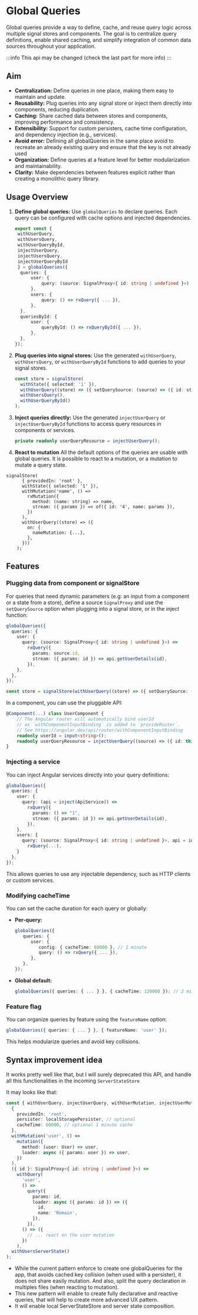 # Global Queries

Global queries provide a way to define, cache, and reuse query logic across multiple signal stores and components. The goal is to centralize query definitions, enable shared caching, and simplify integration of common data sources throughout your application.

:::info
This api may be changed (check the last part for more info)
:::

## Aim

- **Centralization:** Define queries in one place, making them easy to maintain and update.
- **Reusability:** Plug queries into any signal store or inject them directly into components, reducing duplication.
- **Caching:** Share cached data between stores and components, improving performance and consistency.
- **Extensibility:** Support for custom persisters, cache time configuration, and dependency injection (e.g., services).
- **Avoid error:** Defining all globalQueries in the same place avoid to recreate an already existing query and ensure that the key is not already used
- **Organization:** Define queries at a feature level for better modularization and maintainability.
- **Clarity:** Make dependencies between features explicit rather than creating a monolithic query library.

## Usage Overview

1. **Define global queries:**
   Use `globalQueries` to declare queries. Each query can be configured with cache options and injected dependencies.

   ```typescript
   export const {
    withUserQuery,
    withUsersQuery,
    withUserQueryById,
    injectUserQuery,
    injectUsersQuery,
    injectUserQueryById
    } = globalQueries({
   	 queries: {
   		 user: {
   			 query: (source: SignalProxy<{ id: string | undefined }>) => rxQuery({ ... }),
   		 },
   		 users: {
   			 query: () => rxQuery({ ... }),
   		 },
   	 },
   	 queriesById: {
   		 user: {
   			 queryById: () => rxQueryById({ ... }),
   		 },
   	 },
   });
   ```

2. **Plug queries into signal stores:**
   Use the generated `withUserQuery`, `withUsersQuery`, or `withUserQueryById` functions to add queries to your signal stores.

   ```typescript
   const store = signalStore(
     withState({ selected: '1' }),
     withUserQuery((store) => ({ setQuerySource: (source) => ({ id: store.selected }) })),
     withUsersQuery(),
     withUserQueryById()
   );
   ```

3. **Inject queries directly:**
   Use the generated `injectUserQuery` or `injectUserQueryById` functions to access query resources in components or services.

   ```typescript
   private readonly userQueryResource = injectUserQuery();
   ```

4. **React to mutation**
   All the default options of the queries are usable with global queries. It is possible to react to a mutation, or a mutation to mutate a query state.

```typescript{11-13}
signalStore(
      { providedIn: 'root' },
      withState({ selected: '1' }),
      withMutation('name', () =>
        rxMutation({
          method: (name: string) => name,
          stream: ({ params }) => of({ id: '4', name: params }),
        })
      ),
      withUserQuery((store) => ({
        on: {
          nameMutation: {...},
        },
      }))
    );
```

## Features

### Plugging data from component or signalStore

For queries that need dynamic parameters (e.g: an input from a component or a state from a store), define a source `SignalProxy` and use the `setQuerySource` option when plugging into a signal store, or in the inject function:

```typescript
globalQueries({
  queries: {
    user: {
      query: (source: SignalProxy<{ id: string | undefined }>) =>
        rxQuery({
          params: source.id,
          stream: ({ params: id }) => api.getUserDetails(id),
        }),
    },
  },
});
```

```typescript
const store = signalStore(withUserQuery((store) => ({ setQuerySource: (source) => ({ id: store.selected }) })));
```

In a component, you can use the pluggable API:

```typescript
@Component(...) class UserComponent {
    // The Angular router will automatically bind userId
    // as `withComponentInputBinding` is added to `provideRouter`.
    // See https://angular.dev/api/router/withComponentInputBinding
    readonly userId = input<string>();
    readonly userQueryResource = injectUserQuery((source) => ({ id: this.userId }));
}

```

### Injecting a service

You can inject Angular services directly into your query definitions:

```typescript
globalQueries({
  queries: {
    user: {
      query: (api = inject(ApiService)) =>
        rxQuery({
          params: () => "1",
          stream: ({ params: id }) => api.getUserDetails(id),
        }),
    },
    users: {
      query: (source: SignalProxy<{ id: string | undefined }>, api = inject(ApiService)) =>
        rxQuery(...),
    }
  },
});
```

This allows queries to use any injectable dependency, such as HTTP clients or custom services.

### Modifying cacheTime

You can set the cache duration for each query or globally:

- **Per-query:**
  ```typescript
  globalQueries({
     queries: {
        user: {
           config: { cacheTime: 60000 }, // 1 minute
           query: () => rxQuery({ ... }),
        },
     },
  });
  ```
- **Global default:**
  ```typescript
  globalQueries({ queries: { ... } }, { cacheTime: 120000 }); // 2 minutes
  ```

### Feature flag

You can organize queries by feature using the `featureName` option:

```typescript
globalQueries({ queries: { ... } }, { featureName: 'user' });
```

This helps modularize queries and avoid key collisions.

## Syntax improvement idea

It works pretty well like that, but I will surely deprecated this API, and handle all this functionalities in the incoming `ServerStateStore`

It may looks like that:

```ts
const { withUserQuery, injectUserQuery, withUserMutation, injectUserMutation } = serverStateStore(
  {
    providedIn: 'root',
    persister: localStoragePersister, // optional
    cacheTime: 60000, // optional 1 minute cache
  },
  withMutation('user', () =>
    mutation({
      method: (user: User) => user,
      loader: async ({ params: user }) => user,
    })
  ),
  ({ id }: SignalProxy<{ id: string | undefined }>) =>
    withQuery(
      'user',
      () =>
        query({
          params: id,
          loader: async ({ params: id }) => ({
            id,
            name: 'Romain',
          }),
        }),
      () => ({
        // ... react on the user mutation
      })
    ),
  withUsersServerState()
);
```

- While the current pattern enforce to create one globalQueries for the app, that avoids cached key collision (when used with a persister), it does not share easily mutation. And also, split the query declaration in multiples files (when reacting to mutation).
- This new pattern will enable to create fully declarative and reactive queries, that will help to create more advanced UX pattern.
- It will enable local ServerStateStore and server state composition.
